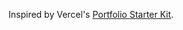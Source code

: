 Inspired by Vercel's [Portfolio Starter Kit](https://vercel.com/new/evanrubel-projects/templates/next.js/portfolio-starter-kit).
